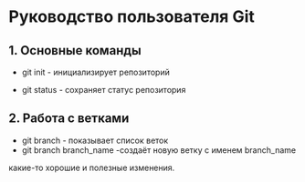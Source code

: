 # Руководство пользователя Git

## 1. Основные команды

- git init - инициализирует репозиторий

- git status - сохраняет статус репозитория

## 2. Работа с ветками

- git branch - показывает список веток
- git branch branch_name -создаёт новую ветку с именем branch_name

какие-то хорошие и полезные изменения.
